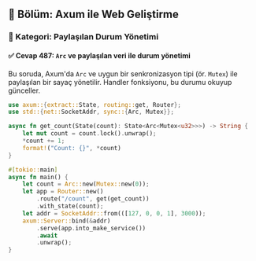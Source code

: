 ## 📘 Bölüm: Axum ile Web Geliştirme  
### 🔹 Kategori: Paylaşılan Durum Yönetimi  
#### ✅ Cevap 487: `Arc` ve paylaşılan veri ile durum yönetimi

Bu soruda, Axum'da `Arc` ve uygun bir senkronizasyon tipi (ör. `Mutex`) ile paylaşılan bir sayaç yönetilir. Handler fonksiyonu, bu durumu okuyup günceller.

```rust
use axum::{extract::State, routing::get, Router};
use std::{net::SocketAddr, sync::{Arc, Mutex}};

async fn get_count(State(count): State<Arc<Mutex<u32>>>) -> String {
    let mut count = count.lock().unwrap();
    *count += 1;
    format!("Count: {}", *count)
}

#[tokio::main]
async fn main() {
    let count = Arc::new(Mutex::new(0));
    let app = Router::new()
        .route("/count", get(get_count))
        .with_state(count);
    let addr = SocketAddr::from(([127, 0, 0, 1], 3000));
    axum::Server::bind(&addr)
        .serve(app.into_make_service())
        .await
        .unwrap();
}
```

